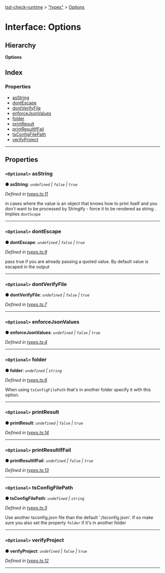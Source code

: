 [tsd-check-runtime](../README.md) > ["types"](../modules/_types_.md) > [Options](../interfaces/_types_.options.md)

# Interface: Options

## Hierarchy

**Options**

## Index

### Properties

* [asString](_types_.options.md#asstring)
* [dontEscape](_types_.options.md#dontescape)
* [dontVerifyFile](_types_.options.md#dontverifyfile)
* [enforceJsonValues](_types_.options.md#enforcejsonvalues)
* [folder](_types_.options.md#folder)
* [printResult](_types_.options.md#printresult)
* [printResultIfFail](_types_.options.md#printresultiffail)
* [tsConfigFilePath](_types_.options.md#tsconfigfilepath)
* [verifyProject](_types_.options.md#verifyproject)

---

## Properties

<a id="asstring"></a>

### `<Optional>` asString

**● asString**: *`undefined` \| `false` \| `true`*

*Defined in [types.ts:11](https://github.com/cancerberoSgx/tsd-check-runtime/blob/463b5ee/src/types.ts#L11)*

in cases where the value is an object that knows how to print itself and you don't want to be processed by Stringify - force it to be rendered as string . Implies `dontScape`

___
<a id="dontescape"></a>

### `<Optional>` dontEscape

**● dontEscape**: *`undefined` \| `false` \| `true`*

*Defined in [types.ts:9](https://github.com/cancerberoSgx/tsd-check-runtime/blob/463b5ee/src/types.ts#L9)*

pass true if you are already passing a quoted value. By default value is escaped in the output

___
<a id="dontverifyfile"></a>

### `<Optional>` dontVerifyFile

**● dontVerifyFile**: *`undefined` \| `false` \| `true`*

*Defined in [types.ts:7](https://github.com/cancerberoSgx/tsd-check-runtime/blob/463b5ee/src/types.ts#L7)*

___
<a id="enforcejsonvalues"></a>

### `<Optional>` enforceJsonValues

**● enforceJsonValues**: *`undefined` \| `false` \| `true`*

*Defined in [types.ts:4](https://github.com/cancerberoSgx/tsd-check-runtime/blob/463b5ee/src/types.ts#L4)*

___
<a id="folder"></a>

### `<Optional>` folder

**● folder**: *`undefined` \| `string`*

*Defined in [types.ts:6](https://github.com/cancerberoSgx/tsd-check-runtime/blob/463b5ee/src/types.ts#L6)*

When using `tsConfigFilePath` that's in another folder specify it with this option.

___
<a id="printresult"></a>

### `<Optional>` printResult

**● printResult**: *`undefined` \| `false` \| `true`*

*Defined in [types.ts:14](https://github.com/cancerberoSgx/tsd-check-runtime/blob/463b5ee/src/types.ts#L14)*

___
<a id="printresultiffail"></a>

### `<Optional>` printResultIfFail

**● printResultIfFail**: *`undefined` \| `false` \| `true`*

*Defined in [types.ts:13](https://github.com/cancerberoSgx/tsd-check-runtime/blob/463b5ee/src/types.ts#L13)*

___
<a id="tsconfigfilepath"></a>

### `<Optional>` tsConfigFilePath

**● tsConfigFilePath**: *`undefined` \| `string`*

*Defined in [types.ts:3](https://github.com/cancerberoSgx/tsd-check-runtime/blob/463b5ee/src/types.ts#L3)*

Use another tsconfig.json file than the default './tsconfig.json'. If so make sure you also set the property `folder` if it's in another folder

___
<a id="verifyproject"></a>

### `<Optional>` verifyProject

**● verifyProject**: *`undefined` \| `false` \| `true`*

*Defined in [types.ts:12](https://github.com/cancerberoSgx/tsd-check-runtime/blob/463b5ee/src/types.ts#L12)*

___

